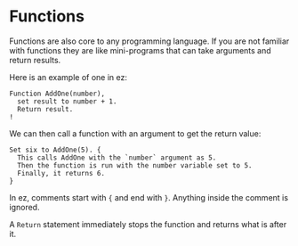 # Functions

Functions are also core to any programming language. If you are not familiar with functions they are like mini-programs that can take arguments and return results.

Here is an example of one in ez:
```
Function AddOne(number),
  set result to number + 1.
  Return result.
!
```

We can then call a function with an argument to get the return value:

```
Set six to AddOne(5). {
  This calls AddOne with the `number` argument as 5.
  Then the function is run with the number variable set to 5.
  Finally, it returns 6.
}
```

In ez, comments start with `{` and end with `}`. Anything inside the comment is ignored.

A `Return` statement immediately stops the function and returns what is after it.
